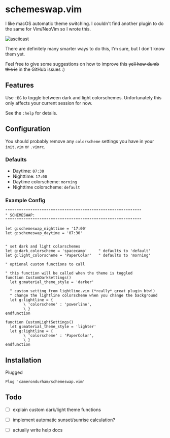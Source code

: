 # schemeswap.vim

I like macOS automatic theme switching. I couldn't find another plugin to do
the same for Vim/NeoVim so I wrote this.

[![asciicast](https://asciinema.org/a/9GlYlFWGksP3y1iynhpEmbLZv.svg)](https://asciinema.org/a/9GlYlFWGksP3y1iynhpEmbLZv)

There are definitely many smarter ways to do this, I'm sure, but I don't know
them yet.

Feel free to give some suggestions on how to improve this ~~yell how dumb this
is~~ in the GitHub issues :)

## Features

Use `:BG` to toggle between dark and light colorschemes.
Unfortunately this only affects your current session for now.

See the `:help` for details.

## Configuration

You should probably remove any `colorscheme` settings you have in your
`init.vim` or `.vimrc`.

### Defaults

- Daytime: `07:30`
- Nighttime: `17:00`
- Daytime colorscheme: `morning`
- Nighttime colorscheme: `default`


### Example Config

```viml
""""""""""""""""""""""""""""""""""""""""""""""""""""""""""""
" SCHEMESWAP:
""""""""""""""""""""""""""""""""""""""""""""""""""""""""""""

let g:schemeswap_nighttime = '17:00'
let g:schemeswap_daytime = '07:30'


" set dark and light colorschemes
let g:dark_colorscheme = 'spacecamp'     " defaults to 'default'
let g:light_colorscheme = 'PaperColor'   " defaults to 'morning'

" optional custom functions to call

" this function will be called when the theme is toggled
function CustomDarkSettings()
  let g:material_theme_style = 'darker'

  " custom setting from lightline.vim (*really* great plugin btw!)
  " change the lightline colorscheme when you change the background
  let g:lightline = {
        \ 'colorscheme' : 'powerline',
        \ }
endfunction

function CustomLightSettings()
  let g:material_theme_style = 'lighter'
  let g:lightline = {
        \ 'colorscheme' : 'PaperColor',
        \ }
endfunction
```

## Installation

Plugged

```viml
Plug 'camerondurham/schemeswap.vim'
```

## Todo

- [ ] explain custom dark/light theme functions
- [ ] implement automatic sunset/sunrise calculation?
- [ ] actually write help docs

